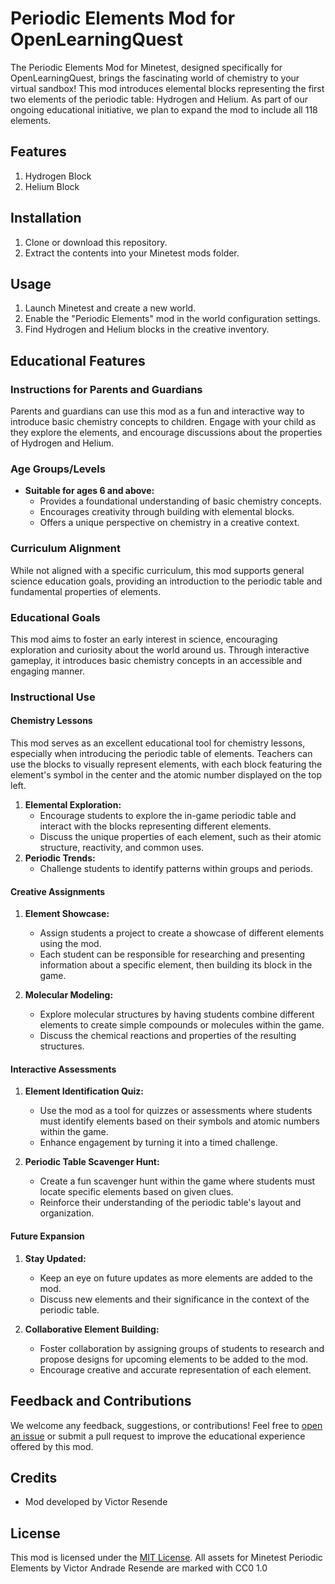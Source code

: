# Periodic Elements Mod for OpenLearningQuest

The Periodic Elements Mod for Minetest, designed specifically for OpenLearningQuest, brings the fascinating world of chemistry to your virtual sandbox! This mod introduces elemental blocks representing the first two elements of the periodic table: Hydrogen and Helium. As part of our ongoing educational initiative, we plan to expand the mod to include all 118 elements.

## Features

1. Hydrogen Block
2. Helium Block

## Installation

1. Clone or download this repository.
2. Extract the contents into your Minetest mods folder.

## Usage

1. Launch Minetest and create a new world.
2. Enable the "Periodic Elements" mod in the world configuration settings.
3. Find Hydrogen and Helium blocks in the creative inventory.

## Educational Features

### Instructions for Parents and Guardians

Parents and guardians can use this mod as a fun and interactive way to introduce basic chemistry concepts to children. Engage with your child as they explore the elements, and encourage discussions about the properties of Hydrogen and Helium.

### Age Groups/Levels

- **Suitable for ages 6 and above:**
  - Provides a foundational understanding of basic chemistry concepts.
  - Encourages creativity through building with elemental blocks.
  - Offers a unique perspective on chemistry in a creative context.

### Curriculum Alignment

While not aligned with a specific curriculum, this mod supports general science education goals, providing an introduction to the periodic table and fundamental properties of elements.

### Educational Goals

This mod aims to foster an early interest in science, encouraging exploration and curiosity about the world around us. Through interactive gameplay, it introduces basic chemistry concepts in an accessible and engaging manner.

### Instructional Use

#### Chemistry Lessons

This mod serves as an excellent educational tool for chemistry lessons, especially when introducing the periodic table of elements. Teachers can use the blocks to visually represent elements, with each block featuring the element's symbol in the center and the atomic number displayed on the top left.

1. **Elemental Exploration:**
   - Encourage students to explore the in-game periodic table and interact with the blocks representing different elements.
   - Discuss the unique properties of each element, such as their atomic structure, reactivity, and common uses.
2. **Periodic Trends:**
   - Challenge students to identify patterns within groups and periods.

#### Creative Assignments

1. **Element Showcase:**
   - Assign students a project to create a showcase of different elements using the mod.
   - Each student can be responsible for researching and presenting information about a specific element, then building its block in the game.

2. **Molecular Modeling:**
   - Explore molecular structures by having students combine different elements to create simple compounds or molecules within the game.
   - Discuss the chemical reactions and properties of the resulting structures.

#### Interactive Assessments

1. **Element Identification Quiz:**
   - Use the mod as a tool for quizzes or assessments where students must identify elements based on their symbols and atomic numbers within the game.
   - Enhance engagement by turning it into a timed challenge.

2. **Periodic Table Scavenger Hunt:**
   - Create a fun scavenger hunt within the game where students must locate specific elements based on given clues.
   - Reinforce their understanding of the periodic table's layout and organization.

#### Future Expansion

1. **Stay Updated:**
   - Keep an eye on future updates as more elements are added to the mod.
   - Discuss new elements and their significance in the context of the periodic table.

2. **Collaborative Element Building:**
   - Foster collaboration by assigning groups of students to research and propose designs for upcoming elements to be added to the mod.
   - Encourage creative and accurate representation of each element.

## Feedback and Contributions

We welcome any feedback, suggestions, or contributions! Feel free to [open an issue](https://github.com/OpenLearningQuest/minetest_periodic_elements/issues) or submit a pull request to improve the educational experience offered by this mod.

## Credits

- Mod developed by Victor Resende

## License

This mod is licensed under the [MIT License](LICENSE.txt).
All assets for Minetest Periodic Elements by Victor Andrade Resende are marked with CC0 1.0 
